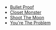 * [Bullet Proof](Bullet%20Proof)
* [Closet Monster](Closet%20Monster)
* [Shoot The Moon](Shoot%20The%20Moon)
* [You're The Problem](You're%20The%20Problem)